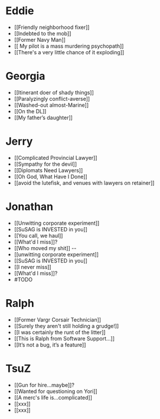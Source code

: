 # Eddie

- [[Friendly neighborhood fixer]]
- [[Indebted to the mob]]
- [[Former Navy Man]]
- [[ My pilot is a mass murdering psychopath]]
- [[There's a very little chance of it exploding]]

# Georgia

- [[Itinerant doer of shady things]]
- [[Paralyzingly conflict-averse]]
- [[Washed-out almost-Marine]]
- [[On the DL]]
- [[My father’s daughter]]

# Jerry

- [[Complicated Provincial Lawyer]]
- [[Sympathy for the devil]]
- [[Diplomats Need Lawyers]]
- [[Oh God, What Have I Done]]
- [[avoid the lutefisk, and venues with lawyers on retainer]]

# Jonathan

- [[Unwitting corporate experiment]]
- [[SuSAG is INVESTED in you]]
- [[You call, we haul]]
- [[What'd I miss]]?
-  [[Who moved my shit]]
 --
- [[unwitting corporate experiment]]
- [[SuSAG is INVESTED in you]]
- [[I never miss]]
- [[What'd I miss]]?
- #TODO

# Ralph

- [[Former Vargr Corsair Technician]]
- [[Surely they aren't still holding a grudge!]]
- [[I was certainly the runt of the litter]]
- [[This is Ralph from Software Support...]]
- [[It’s not a bug, it’s a feature]]

# TsuZ

- [[Gun for hire...maybe]]?
- [[Wanted for questioning on Yori]]
- [[A merc's life is...complicated]]
- [[xxx]]
- [[xxx]]
